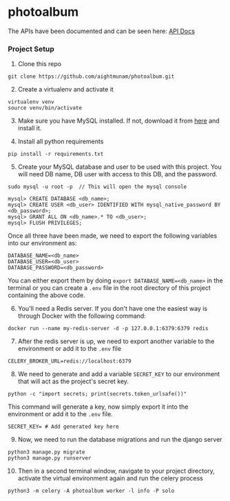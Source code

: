 # photoalbum

The APIs have been documented and can be seen here: [API Docs](https://documenter.getpostman.com/view/18593548/UVJeFbkB)

### Project Setup


1. Clone this repo
```
git clone https://github.com/aightmunam/photoalbum.git
```
2. Create a virtualenv and activate it
```
virtualenv venv
source venv/bin/activate
```
3. Make sure you have MySQL installed. If not, download it from [here](https://dev.mysql.com/downloads/) and install it.

4. Install all python requirements
```
pip install -r requirements.txt
```
5. Create your MySQL database and user to be used with this project. You will need DB name, DB user with access to this DB, 
and the password. 
```
sudo mysql -u root -p  // This will open the mysql console

mysql> CREATE DATABASE <db_name>;
mysql> CREATE USER <db_user> IDENTIFIED WITH mysql_native_password BY <db_password>;
mysql> GRANT ALL ON <db_name>.* TO <db_user>;
mysql> FLUSH PRIVILEGES;

```
Once all three have been made, we need to export the following variables into our environment as:
```
DATABASE_NAME=<db_name>
DATABASE_USER=<db_user>
DATABASE_PASSWORD=<db_password>
```
You can either export them by doing `export DATABASE_NAME=<db_name>` in the terminal or you can create a `.env` file in 
the root directory of this project containing the above code.

6. You'll need a Redis server. If you don't have one the easiest way is through Docker with the following command:
```
docker run --name my-redis-server -d -p 127.0.0.1:6379:6379 redis
```
7. After the redis server is up, we need to export another variable to the environment or add it to the `.env` file
```
CELERY_BROKER_URL=redis://localhost:6379
```
8. We need to generate and add a variable `SECRET_KEY` to our environment that will act as the project's secret key.
```
python -c "import secrets; print(secrets.token_urlsafe())" 
```
This command will generate a key, now simply export it into the environment or add it to the `.env` file.
```
SECRET_KEY= # Add generated key here
```
9. Now, we need to run the database migrations and run the django server
```
python3 manage.py migrate
python3 manage.py runserver
```

10. Then in a second terminal window, navigate to your project directory, activate the virtual environment again and run
the celery process
```
python3 -m celery -A photoalbum worker -l info -P solo
```

